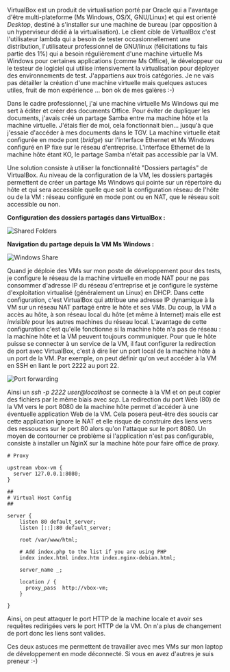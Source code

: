 <!-- title: Quelques astuces pour VirtualBox -->
<!-- category: Virtualisation -->
<!-- tag: planet -->

VirtualBox est un produit de virtualisation porté par Oracle qui a l'avantage
d'être multi-plateforme (Ms Windows, OS/X, GNU/Linux)<!-- more --> et qui est orienté
*Desktop*, destiné à s'installer sur une machine de bureau (par opposition à un
hyperviseur dédié à la virtualisation). Le client cible de VirtualBox c'est
l'utilisateur lambda qui a besoin de tester occasionnellement une distribution,
l'utilisateur professionnel de GNU/linux (félicitations tu fais partie des 1%)
qui a besoin régulièrement d'une machine virtuelle Ms Windows pour certaines
applications (comme Ms Office), le développeur ou le testeur de logiciel qui
utilise intensivement la virtualisation pour déployer des environnements de
test. J'appartiens aux trois catégories. Je ne vais pas détailler la création
d'une machine virtuelle mais quelques astuces utiles, fruit de mon expérience
... bon ok de mes galères :-)

Dans le cadre professionnel, j'ai une machine virtuelle Ms Windows qui me sert
à éditer et créer des documents Office. Pour éviter de dupliquer les documents,
j'avais créé un partage Samba entre ma machine hôte et la machine virtuelle.
J'étais fier de moi, cela fonctionnait bien... jusqu'à que j'essaie d'accéder à
mes documents dans le TGV. La machine virtuelle était configurée en mode pont
(*bridge*) sur l'interface Ethernet et Ms Windows configuré en IP fixe sur le
réseau d'entreprise. L'interface Ethernet de la machine hôte étant KO, le
partage Samba n'était pas accessible par la VM.

Une solution consiste à utiliser la fonctionnalité "Dossiers partagés" de
VirtualBox. Au niveau de la configuration de la VM, les dossiers partagés
permettent de créer un partage Ms Windows qui pointe sur un répertoire du hôte
et qui sera accessible quelle que soit la configuration réseau de l'hôte ou de
la VM : réseau configuré en mode pont ou en NAT, que le réseau soit accessible
ou non.

**Configuration des dossiers partagés dans VirtualBox :**

![Shared Folders](/images/2015/virtualbox-shared-folder.png "Shared Folders")

**Navigation du partage depuis la VM Ms Windows :**

![Windows Share](/images/2015/virtualbox-windows-explorer.png "Windows Share")

Quand je déploie des VMs sur mon poste de développement pour des tests, je
configure le réseau de la machine virtuelle en mode NAT pour ne pas consommer
d'adresse IP du réseau d'entreprise et je configure le système d'exploitation
virtualisé (généralement un Linux) en DHCP. Dans cette configuration, c'est
VirtualBox qui attribue une adresse IP dynamique à la VM sur un réseau NAT
partagé entre le hôte et ses VMs. Du coup, la VM a accès au hôte, à son réseau
local du hôte (et même à Internet) mais elle est *invisible*  pour les autres
machines du réseau local. L'avantage de cette configuration c'est qu'elle
fonctionne si la machine hôte n'a pas de réseau : la machine hôte et la VM
peuvent toujours communiquer. Pour que le hôte puisse se connecter à un service
de la VM, il faut configurer la redirection de port avec VirtualBox, c'est à
dire lier un port local de la machine hôte à un port de la VM. Par exemple, on
peut définir qu'on veut accéder à la VM en SSH en liant le port 2222 au port 22.

![Port forwarding](/images/2015/virtualbox-port-forwarding.png "Port forwarding")

Ainsi un *ssh -p 2222 user@localhost* se connecte à la VM et on peut copier des
fichiers par le même biais avec *scp*. La redirection du port Web (80) de la VM
vers le port 8080 de la machine hôte permet d'accéder à une éventuelle
application Web de la VM. Cela posera peut-être des soucis car cette application
ignore le NAT et elle risque de construire des liens vers des ressouces sur le
port 80 alors qu'on l'attaque sur le port 8080. Un moyen de contourner ce
problème si l'application n'est pas configurable, consiste à installer un NginX
sur la machine hôte pour faire office de proxy.

``` nginx
# Proxy

upstream vbox-vm {
  server 127.0.0.1:8080;
}

##
# Virtual Host Config
##

server {
    listen 80 default_server;
    listen [::]:80 default_server;

    root /var/www/html;

    # Add index.php to the list if you are using PHP
    index index.html index.htm index.nginx-debian.html;

    server_name _;

    location / {
      proxy_pass  http://vbox-vm;
    }

}
```

Ainsi, on peut attaquer le port HTTP de la machine locale et avoir ses requêtes
redirigées vers le port HTTP de la VM. On n'a plus de changement de port donc
les liens sont valides.

Ces deux astuces me permettent de travailler avec mes VMs sur mon laptop de
développement en mode déconnecté.  Si vous en avez d'autres je suis preneur :-)
